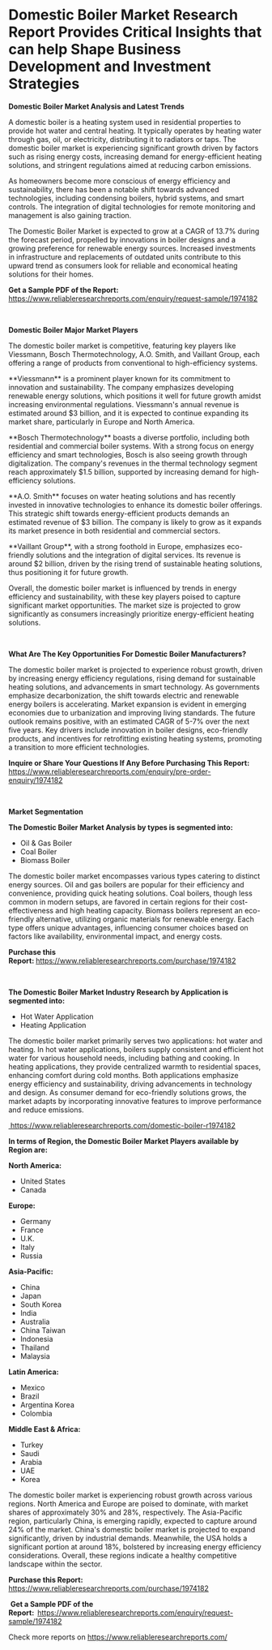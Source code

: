 <p><h1>Domestic Boiler Market Research Report Provides Critical Insights that can help Shape Business Development and Investment Strategies</h1></p><p><strong>Domestic Boiler Market Analysis and Latest Trends</strong></p>
<p><p>A domestic boiler is a heating system used in residential properties to provide hot water and central heating. It typically operates by heating water through gas, oil, or electricity, distributing it to radiators or taps. The domestic boiler market is experiencing significant growth driven by factors such as rising energy costs, increasing demand for energy-efficient heating solutions, and stringent regulations aimed at reducing carbon emissions. </p><p>As homeowners become more conscious of energy efficiency and sustainability, there has been a notable shift towards advanced technologies, including condensing boilers, hybrid systems, and smart controls. The integration of digital technologies for remote monitoring and management is also gaining traction. </p><p>The Domestic Boiler Market is expected to grow at a CAGR of 13.7% during the forecast period, propelled by innovations in boiler designs and a growing preference for renewable energy sources. Increased investments in infrastructure and replacements of outdated units contribute to this upward trend as consumers look for reliable and economical heating solutions for their homes.</p></p>
<p><strong>Get a Sample PDF of the Report:&nbsp;</strong> <a href="https://www.reliableresearchreports.com/enquiry/request-sample/1974182?utm_campaign=2788&utm_medium=2&utm_source=Github&utm_content=ia&utm_term=11042025&utm_id=domestic-boiler">https://www.reliableresearchreports.com/enquiry/request-sample/1974182</a></p>
<p>&nbsp;</p>
<p><strong>Domestic Boiler Major Market Players</strong></p>
<p><p>The domestic boiler market is competitive, featuring key players like Viessmann, Bosch Thermotechnology, A.O. Smith, and Vaillant Group, each offering a range of products from conventional to high-efficiency systems. </p><p>**Viessmann** is a prominent player known for its commitment to innovation and sustainability. The company emphasizes developing renewable energy solutions, which positions it well for future growth amidst increasing environmental regulations. Viessmann's annual revenue is estimated around $3 billion, and it is expected to continue expanding its market share, particularly in Europe and North America.</p><p>**Bosch Thermotechnology** boasts a diverse portfolio, including both residential and commercial boiler systems. With a strong focus on energy efficiency and smart technologies, Bosch is also seeing growth through digitalization. The company's revenues in the thermal technology segment reach approximately $1.5 billion, supported by increasing demand for high-efficiency solutions.</p><p>**A.O. Smith** focuses on water heating solutions and has recently invested in innovative technologies to enhance its domestic boiler offerings. This strategic shift towards energy-efficient products demands an estimated revenue of $3 billion. The company is likely to grow as it expands its market presence in both residential and commercial sectors.</p><p>**Vaillant Group**, with a strong foothold in Europe, emphasizes eco-friendly solutions and the integration of digital services. Its revenue is around $2 billion, driven by the rising trend of sustainable heating solutions, thus positioning it for future growth.</p><p>Overall, the domestic boiler market is influenced by trends in energy efficiency and sustainability, with these key players poised to capture significant market opportunities. The market size is projected to grow significantly as consumers increasingly prioritize energy-efficient heating solutions.</p></p>
<p>&nbsp;</p>
<p><strong>What Are The Key Opportunities For Domestic Boiler Manufacturers?</strong></p>
<p><p>The domestic boiler market is projected to experience robust growth, driven by increasing energy efficiency regulations, rising demand for sustainable heating solutions, and advancements in smart technology. As governments emphasize decarbonization, the shift towards electric and renewable energy boilers is accelerating. Market expansion is evident in emerging economies due to urbanization and improving living standards. The future outlook remains positive, with an estimated CAGR of 5-7% over the next five years. Key drivers include innovation in boiler designs, eco-friendly products, and incentives for retrofitting existing heating systems, promoting a transition to more efficient technologies.</p></p>
<p><strong>Inquire or Share Your Questions If Any Before Purchasing This Report:</strong> <a href="https://www.reliableresearchreports.com/enquiry/pre-order-enquiry/1974182?utm_campaign=2788&utm_medium=2&utm_source=Github&utm_content=ia&utm_term=11042025&utm_id=domestic-boiler">https://www.reliableresearchreports.com/enquiry/pre-order-enquiry/1974182</a></p>
<p>&nbsp;</p>
<p><strong>Market Segmentation</strong></p>
<p><strong>The Domestic Boiler Market Analysis by types is segmented into:</strong></p>
<p><ul><li>Oil & Gas Boiler</li><li>Coal Boiler</li><li>Biomass Boiler</li></ul></p>
<p><p>The domestic boiler market encompasses various types catering to distinct energy sources. Oil and gas boilers are popular for their efficiency and convenience, providing quick heating solutions. Coal boilers, though less common in modern setups, are favored in certain regions for their cost-effectiveness and high heating capacity. Biomass boilers represent an eco-friendly alternative, utilizing organic materials for renewable energy. Each type offers unique advantages, influencing consumer choices based on factors like availability, environmental impact, and energy costs.</p></p>
<p><strong>Purchase this Report:&nbsp;</strong><a href="https://www.reliableresearchreports.com/purchase/1974182?utm_campaign=2788&utm_medium=2&utm_source=Github&utm_content=ia&utm_term=11042025&utm_id=domestic-boiler">https://www.reliableresearchreports.com/purchase/1974182</a></p>
<p>&nbsp;</p>
<p><strong>The Domestic Boiler Market Industry Research by Application is segmented into:</strong></p>
<p><ul><li>Hot Water Application</li><li>Heating Application</li></ul></p>
<p><p>The domestic boiler market primarily serves two applications: hot water and heating. In hot water applications, boilers supply consistent and efficient hot water for various household needs, including bathing and cooking. In heating applications, they provide centralized warmth to residential spaces, enhancing comfort during cold months. Both applications emphasize energy efficiency and sustainability, driving advancements in technology and design. As consumer demand for eco-friendly solutions grows, the market adapts by incorporating innovative features to improve performance and reduce emissions.</p></p>
<p><a href="https://www.reliableresearchreports.com/domestic-boiler-r1974182?utm_campaign=2788&utm_medium=2&utm_source=Github&utm_content=ia&utm_term=11042025&utm_id=domestic-boiler">&nbsp;https://www.reliableresearchreports.com/domestic-boiler-r1974182</a></p>
<p><strong>In terms of Region, the Domestic Boiler Market Players available by Region are:</strong></p>
<p>
    <p> <strong> North America: </strong>
        <ul>
            <li>United States</li>
            <li>Canada</li>
        </ul>
        </p> 
    <p> <strong> Europe: </strong>
        <ul>
            <li>Germany</li>
            <li>France</li>
            <li>U.K.</li>
            <li>Italy</li>
            <li>Russia</li>
        </ul>
        </p> 
    <p> <strong> Asia-Pacific: </strong>
        <ul>
            <li>China</li>
            <li>Japan</li>
            <li>South Korea</li>
            <li>India</li>
            <li>Australia</li>
            <li>China Taiwan</li>
            <li>Indonesia</li>
            <li>Thailand</li>
            <li>Malaysia</li>
        </ul>
        </p> 
    <p> <strong> Latin America: </strong>
        <ul>
            <li>Mexico</li>
            <li>Brazil</li>
            <li>Argentina Korea</li>
            <li>Colombia</li>
        </ul>
        </p> 
    <p> <strong> Middle East & Africa: </strong>
        <ul>
            <li>Turkey</li>
            <li>Saudi</li>
            <li>Arabia</li>
            <li>UAE</li>
            <li>Korea</li>
        </ul>
    </p>
    </p>
<p><p>The domestic boiler market is experiencing robust growth across various regions. North America and Europe are poised to dominate, with market shares of approximately 30% and 28%, respectively. The Asia-Pacific region, particularly China, is emerging rapidly, expected to capture around 24% of the market. China's domestic boiler market is projected to expand significantly, driven by industrial demands. Meanwhile, the USA holds a significant portion at around 18%, bolstered by increasing energy efficiency considerations. Overall, these regions indicate a healthy competitive landscape within the sector.</p></p>
<p><strong>Purchase this Report: </strong><a href="https://www.reliableresearchreports.com/purchase/1974182?utm_campaign=2788&utm_medium=2&utm_source=Github&utm_content=ia&utm_term=11042025&utm_id=domestic-boiler">https://www.reliableresearchreports.com/purchase/1974182</a></p>
<p>&nbsp;<strong>Get a Sample PDF of the Report:&nbsp;&nbsp;</strong><a href="https://www.reliableresearchreports.com/enquiry/request-sample/1974182?utm_campaign=2788&utm_medium=2&utm_source=Github&utm_content=ia&utm_term=11042025&utm_id=domestic-boiler">https://www.reliableresearchreports.com/enquiry/request-sample/1974182</a></p>
<p><strong></strong></p>
<p>Check more reports on <a href="https://www.reliableresearchreports.com/?utm_campaign=2788&utm_medium=2&utm_source=Github&utm_content=ia&utm_term=11042025&utm_id=domestic-boiler">https://www.reliableresearchreports.com/</a></p>
